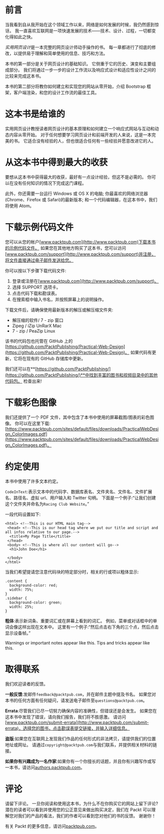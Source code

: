 # 前言

当我看到自从我开始在这个领域工作以来，网络是如何发展的时候，我仍然感到惊讶。 我一直喜欢互联网是一项快速发展的技术——技术、设计、过程，一切都变化得如此之快。

*实用网页设计*是一本完整的网页设计师动手操作的书。 每一章都进行了彻底的修改，以提供易于理解和简单使用的信息、技巧和方法。

本书的第一部分是关于网页设计的基础知识。 它侧重于它的历史、演变和主要组成部分。 我们将通过一步一步的设计工作流以及响应式设计和适应性设计之间的比较来完成这本书。

本书的第二部分将教你如何建立和实现您的网站从零开始，介绍 Bootstrap 框架，客户端渲染，和您的设计工作流的最佳工具。

# 这本书是给谁的

实用网页设计教授读者网页设计的基本原理和如何建立一个响应式网站与互动和动态内容从零开始。 对于任何想要学习网页设计和前端开发的人来说，这是一本完美的书。 它适合没有经验的人，但也很适合任何有一些经验并愿意改进它的人。

# 从这本书中得到最大的收获

要想从这本书中获得最大的收获，最好有一点设计经验，但这不是必需的。 你可以在没有任何知识的情况下完成这门课程。

此外，你还需要一台运行 Windows 或 OS X 的电脑; 你最喜欢的网络浏览器(Chrome、Firefox 或 Safari)的最新版本; 和一个代码编辑器，在这本书中，我们将使用 Atom。

# 下载示例代码文件

您可以从您的帐户[www.packtpub.com](http://www.packtpub.com)下载本书的示例代码文件。 如果您在其他地方购买了这本书，您可以访问[www.packtpub.com/support](http://www.packtpub.com/support)并注册，将文件直接通过电子邮件发送给您。

你可以按以下步骤下载代码文件:

1.  登录或注册在[www.packtpub.com](http://www.packtpub.com/support)。
2.  选择 SUPPORT 选项卡。
3.  点击代码下载和勘误表。
4.  在搜索框中输入书名，并按照屏幕上的说明操作。

下载文件后，请确保使用最新版本的解压或解压缩文件夹:

*   解压缩的软件/ 7 - zip 窗口
*   Zipeg / iZip UnRarX Mac
*   7 - zip / PeaZip Linux

该书的代码包也托管在 GitHub 上的[https://github.com/PacktPublishing/Practical-Web-Design](https://github.com/PacktPublishing/Practical-Web-Design)。 如果代码有更新，它将在现有的 GitHub 存储库中更新。

我们还可以在**[https://github.com/PacktPublishing/](https://github.com/PacktPublishing/)**中找到丰富的图书和视频目录中的其他代码包。 检查出来!

# 下载彩色图像

我们还提供了一个 PDF 文件，其中包含了本书中使用的屏幕截图/图表的彩色图像。 你可以在这里下载:[https://www.packtpub.com/sites/default/files/downloads/PracticalWebDesign_ColorImages.pdf](https://www.packtpub.com/sites/default/files/downloads/PracticalWebDesign_ColorImages.pdf)。

# 约定使用

本书中使用了许多文本约定。

`CodeInText`:表示文本中的代码字、数据库表名、文件夹名、文件名、文件扩展名、路径名、虚拟 url、用户输入和 Twitter 句柄。 下面是一个例子:“让我们创建这个文件夹并命名为`Racing Club Website`。”

一段代码设置如下:

```
<html> <!--This is our HTML main tag-->
 <head> <!--This is our head tag where we put our title and script and all infos relative to our page.-->
  <title>My Page Title</title>
 </head>
 <body> <!--This is where all our content will go-->
  <h1>John Doe</h1>

 </body>
</html>
```

当我们希望提请您注意代码块的特定部分时，相关的行或项以粗体显示:

```
.content {
  background-color: red;
  width: 75%;
}
.sidebar {
  background-color: green;
  width: 25%;
}
```

**粗体**:表示新词条、重要词汇或在屏幕上看到的词汇。 例如，菜单或对话框中的单词会像这样出现在文本中。 这里有一个例子:“然后点击右下角的三个点，然后点击显示设备帧。”

Warnings or important notes appear like this. Tips and tricks appear like this.

# 取得联系

我们欢迎读者的反馈。

**一般反馈**:发邮件`feedback@packtpub.com`，并在邮件主题中提及书名。 如果您对本书的任何方面有任何疑问，请发送电子邮件至`questions@packtpub.com`。

**Errata**:尽管我们已尽一切努力确保内容的准确性，但错误还是会发生。 如果您在这本书中发现了错误，请向我们报告，我们将不胜感激。 请访问[www.packtpub.com/submit-errata](http://www.packtpub.com/submit-errata)，选择您的图书，点击勘误表提交链接，并输入详细信息。

**盗版**:如果您在互联网上发现我们作品的任何形式的非法拷贝，请提供我们的位置地址或网址。 请通过`copyright@packtpub.com`与我们联系，并提供相关材料的链接。

**如果你有兴趣成为一名作家**:如果你有一个你擅长的话题，并且你有兴趣写作或写一本书，请访问[authors.packtpub.com](http://authors.packtpub.com/)。

# 评论

请留下评论。 一旦你阅读和使用这本书，为什么不在你购买它的网站上留下评论? 潜在的读者可以看到并使用您的公正意见来做出购买决定，我们在 Packt 可以理解您对我们的产品的看法，我们的作者可以看到您对他们的书的反馈。 谢谢你！

有关 Packt 的更多信息，请访问[packtpub.com](https://www.packtpub.com/)。